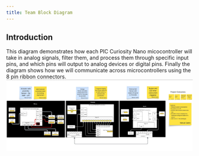 ```yaml
---
title: Team Block Diagram
---
```




## Introduction
This diagram demonstrates how each PIC Curiosity Nano micocontroller will take in analog signals, filter them, and process them through specific input pins, and which pins will output to analog devices or digital pins. Finally the diagram shows how we will communicate across microcontrollers using the 8 pin ribbon connectors. <br>
![Team Block Diagram](Team203BlockDiagram.jpeg)
